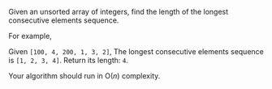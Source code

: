 Given an unsorted array of integers, find the length of the longest consecutive elements sequence.

For example,

Given `[100, 4, 200, 1, 3, 2]`, The longest consecutive elements sequence is `[1, 2, 3, 4]`. Return its length: `4`.

Your algorithm should run in O(_n_) complexity.
